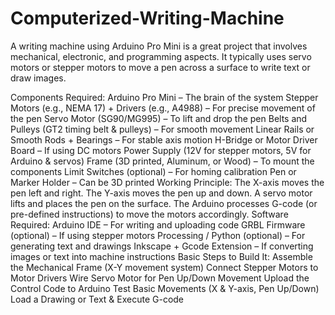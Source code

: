 # Computerized-Writing-Machine
A writing machine using Arduino Pro Mini is a great project that involves mechanical, electronic, and programming aspects. It typically uses servo motors or stepper motors to move a pen across a surface to write text or draw images.

Components Required:
Arduino Pro Mini – The brain of the system
Stepper Motors (e.g., NEMA 17) + Drivers (e.g., A4988) – For precise movement of the pen
Servo Motor (SG90/MG995) – To lift and drop the pen
Belts and Pulleys (GT2 timing belt & pulleys) – For smooth movement
Linear Rails or Smooth Rods + Bearings – For stable axis motion
H-Bridge or Motor Driver Board – If using DC motors
Power Supply (12V for stepper motors, 5V for Arduino & servos)
Frame (3D printed, Aluminum, or Wood) – To mount the components
Limit Switches (optional) – For homing calibration
Pen or Marker Holder – Can be 3D printed
Working Principle:
The X-axis moves the pen left and right.
The Y-axis moves the pen up and down.
A servo motor lifts and places the pen on the surface.
The Arduino processes G-code (or pre-defined instructions) to move the motors accordingly.
Software Required:
Arduino IDE – For writing and uploading code
GRBL Firmware (optional) – If using stepper motors
Processing / Python (optional) – For generating text and drawings
Inkscape + Gcode Extension – If converting images or text into machine instructions
Basic Steps to Build It:
Assemble the Mechanical Frame (X-Y movement system)
Connect Stepper Motors to Motor Drivers
Wire Servo Motor for Pen Up/Down Movement
Upload the Control Code to Arduino
Test Basic Movements (X & Y-axis, Pen Up/Down)
Load a Drawing or Text & Execute G-code
